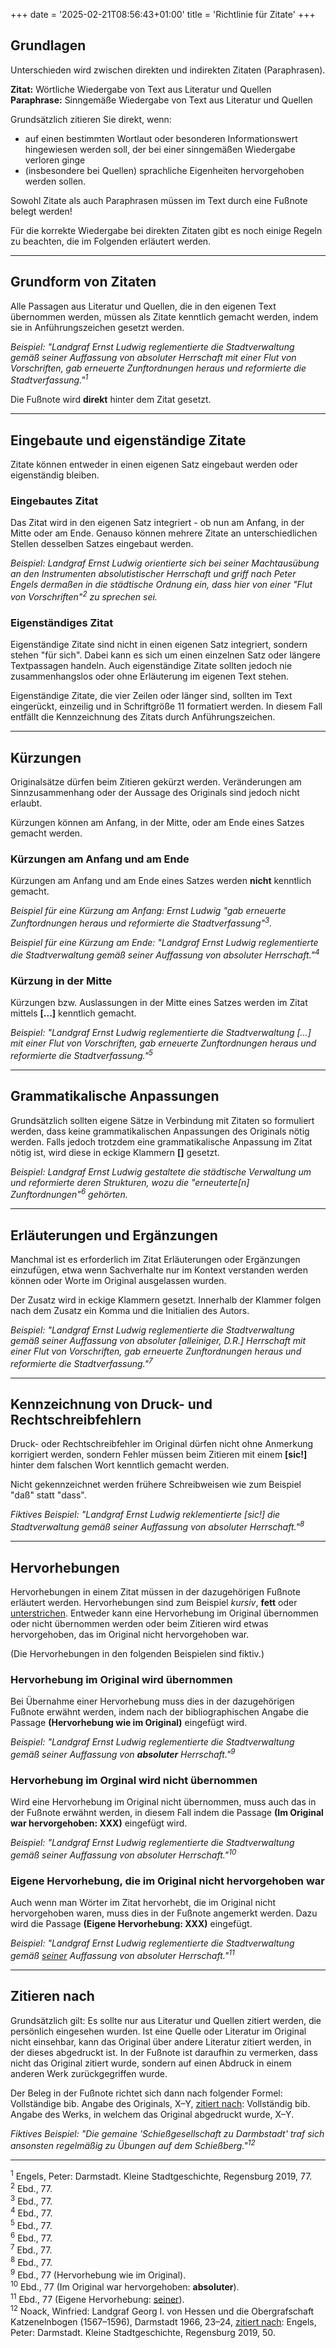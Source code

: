 +++
date = '2025-02-21T08:56:43+01:00'
title = 'Richtlinie für Zitate'
+++
## Grundlagen
Unterschieden wird zwischen direkten und indirekten Zitaten (Paraphrasen).

**Zitat:** Wörtliche Wiedergabe von Text aus Literatur und Quellen<br>
**Paraphrase:** Sinngemäße Wiedergabe von Text aus Literatur und Quellen

Grundsätzlich zitieren Sie direkt, wenn:
- auf einen bestimmten Wortlaut oder besonderen Informationswert hingewiesen werden soll, der bei einer sinngemäßen Wiedergabe verloren ginge
- (insbesondere bei Quellen) sprachliche Eigenheiten hervorgehoben werden sollen.

Sowohl Zitate als auch Paraphrasen müssen im Text durch eine Fußnote belegt werden!

Für die korrekte Wiedergabe bei direkten Zitaten gibt es noch einige Regeln zu beachten, die im Folgenden erläutert werden.

---

## Grundform von Zitaten
Alle Passagen aus Literatur und Quellen, die in den eigenen Text übernommen werden, müssen als Zitate kenntlich gemacht werden, indem sie in Anführungszeichen gesetzt werden.

*Beispiel: "Landgraf Ernst Ludwig reglementierte die Stadtverwaltung gemäß seiner Auffassung von absoluter Herrschaft mit einer Flut von Vorschriften, gab erneuerte Zunftordnungen heraus und reformierte die Stadtverfassung."<sup>1</sup>*

Die Fußnote wird **direkt** hinter dem Zitat gesetzt.

---

## Eingebaute und eigenständige Zitate
Zitate können entweder in einen eigenen Satz eingebaut werden oder eigenständig bleiben.
### Eingebautes Zitat
Das Zitat wird in den eigenen Satz integriert - ob nun am Anfang, in der Mitte oder am Ende. Genauso können mehrere Zitate an unterschiedlichen Stellen desselben Satzes eingebaut werden.

*Beispiel: Landgraf Ernst Ludwig orientierte sich bei seiner Machtausübung an den Instrumenten absolutistischer Herrschaft und griff nach Peter Engels dermaßen in die städtische Ordnung ein, dass hier von einer "Flut von Vorschriften"<sup>2</sup> zu sprechen sei.*
### Eigenständiges Zitat
Eigenständige Zitate sind nicht in einen eigenen Satz integriert, sondern stehen "für sich". Dabei kann es sich um einen einzelnen Satz oder längere Textpassagen handeln. Auch eigenständige Zitate sollten jedoch nie zusammenhangslos oder ohne Erläuterung im eigenen Text stehen.

Eigenständige Zitate, die vier Zeilen oder länger sind, sollten im Text eingerückt, einzeilig und in Schriftgröße 11 formatiert werden. In diesem Fall entfällt die Kennzeichnung des Zitats durch Anführungszeichen.

---

## Kürzungen
Originalsätze dürfen beim Zitieren gekürzt werden. Veränderungen am Sinnzusammenhang oder der Aussage des Originals sind jedoch nicht erlaubt.

Kürzungen können am Anfang, in der Mitte, oder am Ende eines Satzes gemacht werden.
### Kürzungen am Anfang und am Ende
Kürzungen am Anfang und am Ende eines Satzes werden **nicht** kenntlich gemacht. 

*Beispiel für eine Kürzung am Anfang: Ernst Ludwig "gab erneuerte Zunftordnungen heraus und reformierte die Stadtverfassung"<sup>3</sup>.*

*Beispiel für eine Kürzung am Ende: "Landgraf Ernst Ludwig reglementierte die Stadtverwaltung gemäß seiner Auffassung von absoluter Herrschaft."<sup>4</sup>*
### Kürzung in der Mitte
Kürzungen bzw. Auslassungen in der Mitte eines Satzes werden im Zitat mittels **[...]** kenntlich gemacht.

*Beispiel: "Landgraf Ernst Ludwig reglementierte die Stadtverwaltung [...] mit einer Flut von Vorschriften, gab erneuerte Zunftordnungen heraus und reformierte die Stadtverfassung."<sup>5</sup>*

---

## Grammatikalische Anpassungen
Grundsätzlich sollten eigene Sätze in Verbindung mit Zitaten so formuliert werden, dass keine grammatikalischen Anpassungen des Originals nötig werden. Falls jedoch trotzdem eine grammatikalische Anpassung im Zitat nötig ist, wird diese in eckige Klammern **[]** gesetzt.

*Beispiel: Landgraf Ernst Ludwig gestaltete die städtische Verwaltung um und reformierte deren Strukturen, wozu die "erneuterte[n] Zunftordnungen"<sup>6</sup> gehörten.*

---

## Erläuterungen und Ergänzungen
Manchmal ist es erforderlich im Zitat Erläuterungen oder Ergänzungen einzufügen, etwa wenn Sachverhalte nur im Kontext verstanden werden können oder Worte im Original ausgelassen wurden.

Der Zusatz wird in eckige Klammern gesetzt. Innerhalb der Klammer folgen nach dem Zusatz ein Komma und die Initialien des Autors.
  
*Beispiel: "Landgraf Ernst Ludwig reglementierte die Stadtverwaltung gemäß seiner Auffassung von absoluter [alleiniger, D.R.] Herrschaft mit einer Flut von Vorschriften, gab erneuerte Zunftordnungen heraus und reformierte die Stadtverfassung."<sup>7</sup>*

---

## Kennzeichnung von Druck- und Rechtschreibfehlern
Druck- oder Rechtschreibfehler im Original dürfen nicht ohne Anmerkung korrigiert werden, sondern Fehler müssen beim Zitieren mit einem **[sic!]** hinter dem falschen Wort kenntlich gemacht werden.

Nicht gekennzeichnet werden frühere Schreibweisen wie zum Beispiel "daß" statt "dass".

*Fiktives Beispiel: "Landgraf Ernst Ludwig reklementierte [sic!] die Stadtverwaltung gemäß seiner Auffassung von absoluter Herrschaft."<sup>8</sup>*

---

## Hervorhebungen
Hervorhebungen in einem Zitat müssen in der dazugehörigen Fußnote erläutert werden. Hervorhebungen sind zum Beispiel *kursiv*, **fett** oder <ins>unterstrichen</ins>. Entweder kann eine Hervorhebung im Original übernommen oder nicht übernommen werden oder beim Zitieren wird etwas hervorgehoben, das im Original nicht hervorgehoben war.

(Die Hervorhebungen in den folgenden Beispielen sind fiktiv.)

### Hervorhebung im Original wird übernommen
Bei Übernahme einer Hervorhebung muss dies in der dazugehörigen Fußnote erwähnt werden, indem nach der bibliographischen Angabe die Passage **(Hervorhebung wie im Original)** eingefügt wird.

*Beispiel: "Landgraf Ernst Ludwig reglementierte die Stadtverwaltung gemäß seiner Auffassung von **absoluter** Herrschaft."<sup>9</sup>*

### Hervorhebung im Orginal wird nicht übernommen
Wird eine Hervorhebung im Original nicht übernommen, muss auch das in der Fußnote erwähnt werden, in diesem Fall indem die Passage **(Im Original war hervorgehoben: XXX)** eingefügt wird.

*Beispiel: "Landgraf Ernst Ludwig reglementierte die Stadtverwaltung gemäß seiner Auffassung von absoluter Herrschaft."<sup>10</sup>*

### Eigene Hervorhebung, die im Original nicht hervorgehoben war
Auch wenn man Wörter im Zitat hervorhebt, die im Original nicht hervorgehoben waren, muss dies in der Fußnote angemerkt werden. Dazu wird die Passage **(Eigene Hervorhebung: XXX)** eingefügt.

*Beispiel: "Landgraf Ernst Ludwig reglementierte die Stadtverwaltung gemäß <ins>seiner</ins> Auffassung von absoluter Herrschaft."<sup>11</sup>*

---

## Zitieren nach
Grundsätzlich gilt: Es sollte nur aus Literatur und Quellen zitiert werden, die persönlich eingesehen wurden. Ist eine Quelle oder Literatur im Original nicht einsehbar, kann das Original über andere Literatur zitiert werden, in der dieses abgedruckt ist. In der Fußnote ist daraufhin zu vermerken, dass nicht das Original zitiert wurde, sondern auf einen Abdruck in einem anderen Werk zurückgegriffen wurde.

Der Beleg in der Fußnote richtet sich dann nach folgender Formel: Vollständige bib. Angabe des Originals, X–Y, <ins>zitiert nach</ins>: Vollständig bib. Angabe des Werks, in welchem das Original abgedruckt wurde, X–Y.

*Fiktives Beispiel: "Die gemaine 'Schießgesellschaft zu Darmbstadt' traf sich ansonsten regelmäßig zu Übungen auf dem Schießberg."<sup>12</sup>*

---

<sup>1</sup> Engels, Peter: Darmstadt. Kleine Stadtgeschichte, Regensburg 2019, 77.<br>
<sup>2</sup> Ebd., 77.<br>
<sup>3</sup> Ebd., 77.<br>
<sup>4</sup> Ebd., 77.<br>
<sup>5</sup> Ebd., 77.<br>
<sup>6</sup> Ebd., 77.<br>
<sup>7</sup> Ebd., 77.<br>
<sup>8</sup> Ebd., 77.<br>
<sup>9</sup> Ebd., 77 (Hervorhebung wie im Original).<br>
<sup>10</sup> Ebd., 77 (Im Original war hervorgehoben: **absoluter**).<br>
<sup>11</sup> Ebd., 77 (Eigene Hervorhebung: <ins>seiner</ins>).<br>
<sup>12</sup> Noack, Winfried: Landgraf Georg I. von Hessen und die Obergrafschaft Katzenelnbogen (1567–1596), Darmstadt 1966, 23–24, <ins>zitiert nach</ins>: Engels, Peter: Darmstadt. Kleine Stadtgeschichte, Regensburg 2019, 50.

